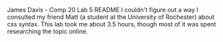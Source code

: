 James Davis - Comp 20 Lab 5 README
I couldn't figure out a way I consulted my friend Matt (a student at the University of Rochester) about css syntax. This lab took me about 3.5 hours, though most of it was spent researching the topic online.